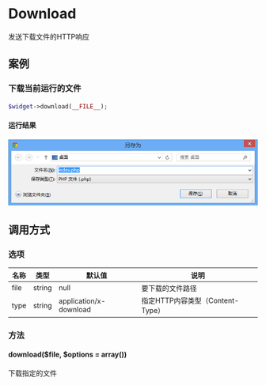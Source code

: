 Download
========

发送下载文件的HTTP响应

案例
----

### 下载当前运行的文件
```php
$widget->download(__FILE__);
```
#### 运行结果
![弹出下载对话框](resources/download.png)

调用方式
--------

### 选项
| 名称 | 类型 | 默认值 | 说明|
|------|------|--------|-----|
| file | string | null | 要下载的文件路径
| type | string | application/x-download | 指定HTTP内容类型（Content-Type）|


### 方法

#### download($file, $options = array())
下载指定的文件
